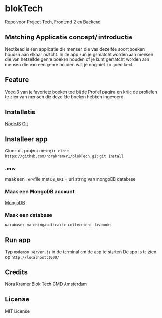 # blokTech
Repo voor Project Tech, Frontend 2 en Backend 

## Matching Applicatie concept/ introductie
NextRead is een applicatie die mensen die van dezelfde soort boeken houden aan elkaar matcht. In de app kun je gematcht worden aan mensen die van hetzelfde genre boeken houden of je kunt gematcht worden aan mensen die van een genre houden wat je nog niet zo goed kent.

## Feature
Voeg 3 van je favoriete boeken toe bij de Profiel pagina en krijg de profielen te zien van mensen die dezelfde boeken hebben ingevoerd.

## Installatie
[NodeJS](https://nodejs.org/en/)
[Git](https://git-scm.com/)

## Installeer app
Clone dit project met: 
`git clone https://github.com/norakramer1/blokTech.git`
`git install`

### .env
maak een 
`.env`file met
`DB_URI` = uri string van mongoDB database


### Maak een MongoDB account

[MongoDB](https://www.mongodb.com/)

### Maak een database
`Database: MatchingApplicatie
 Collection: favbooks`

## Run app
Typ `nodemon server.js` in de terminal om de app te starten
De app is te zien op `http://localhost:3000/`

## Credits
Nora Kramer 
Blok Tech 
CMD Amsterdam 


## License
MIT License 
